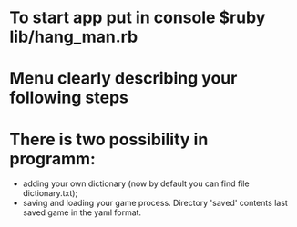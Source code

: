 # To start app put in console $ruby lib/hang_man.rb
# Menu clearly describing your following steps
# There is two possibility in programm: 
  - adding your own dictionary (now by default you can find file dictionary.txt);
  - saving and loading your game process. Directory 'saved' contents last saved game in the yaml format.
